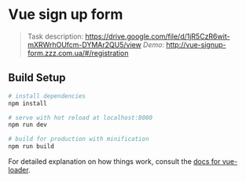 # Vue sign up form

> Task description: https://drive.google.com/file/d/1jR5CzR6wit-mXRWrhOUfcm-DYMAr2QU5/view
> *Demo*: http://vue-signup-form.zzz.com.ua/#/registration

## Build Setup

``` bash
# install dependencies
npm install

# serve with hot reload at localhost:8080
npm run dev

# build for production with minification
npm run build
```

For detailed explanation on how things work, consult the [docs for vue-loader](http://vuejs.github.io/vue-loader).
